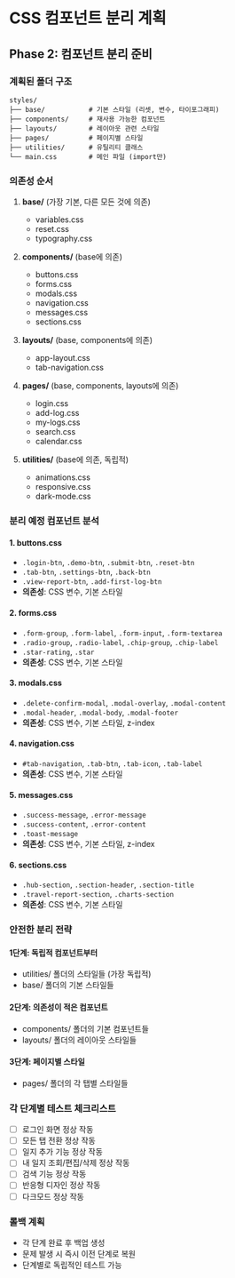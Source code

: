 # CSS 컴포넌트 분리 계획

## Phase 2: 컴포넌트 분리 준비

### 계획된 폴더 구조
```
styles/
├── base/           # 기본 스타일 (리셋, 변수, 타이포그래피)
├── components/     # 재사용 가능한 컴포넌트
├── layouts/        # 레이아웃 관련 스타일
├── pages/          # 페이지별 스타일
├── utilities/      # 유틸리티 클래스
└── main.css        # 메인 파일 (import만)
```

### 의존성 순서
1. **base/** (가장 기본, 다른 모든 것에 의존)
   - variables.css
   - reset.css
   - typography.css

2. **components/** (base에 의존)
   - buttons.css
   - forms.css
   - modals.css
   - navigation.css
   - messages.css
   - sections.css

3. **layouts/** (base, components에 의존)
   - app-layout.css
   - tab-navigation.css

4. **pages/** (base, components, layouts에 의존)
   - login.css
   - add-log.css
   - my-logs.css
   - search.css
   - calendar.css

5. **utilities/** (base에 의존, 독립적)
   - animations.css
   - responsive.css
   - dark-mode.css

### 분리 예정 컴포넌트 분석

#### 1. buttons.css
- `.login-btn`, `.demo-btn`, `.submit-btn`, `.reset-btn`
- `.tab-btn`, `.settings-btn`, `.back-btn`
- `.view-report-btn`, `.add-first-log-btn`
- **의존성**: CSS 변수, 기본 스타일

#### 2. forms.css
- `.form-group`, `.form-label`, `.form-input`, `.form-textarea`
- `.radio-group`, `.radio-label`, `.chip-group`, `.chip-label`
- `.star-rating`, `.star`
- **의존성**: CSS 변수, 기본 스타일

#### 3. modals.css
- `.delete-confirm-modal`, `.modal-overlay`, `.modal-content`
- `.modal-header`, `.modal-body`, `.modal-footer`
- **의존성**: CSS 변수, 기본 스타일, z-index

#### 4. navigation.css
- `#tab-navigation`, `.tab-btn`, `.tab-icon`, `.tab-label`
- **의존성**: CSS 변수, 기본 스타일

#### 5. messages.css
- `.success-message`, `.error-message`
- `.success-content`, `.error-content`
- `.toast-message`
- **의존성**: CSS 변수, 기본 스타일, z-index

#### 6. sections.css
- `.hub-section`, `.section-header`, `.section-title`
- `.travel-report-section`, `.charts-section`
- **의존성**: CSS 변수, 기본 스타일

### 안전한 분리 전략

#### 1단계: 독립적 컴포넌트부터
- utilities/ 폴더의 스타일들 (가장 독립적)
- base/ 폴더의 기본 스타일들

#### 2단계: 의존성이 적은 컴포넌트
- components/ 폴더의 기본 컴포넌트들
- layouts/ 폴더의 레이아웃 스타일들

#### 3단계: 페이지별 스타일
- pages/ 폴더의 각 탭별 스타일들

### 각 단계별 테스트 체크리스트
- [ ] 로그인 화면 정상 작동
- [ ] 모든 탭 전환 정상 작동
- [ ] 일지 추가 기능 정상 작동
- [ ] 내 일지 조회/편집/삭제 정상 작동
- [ ] 검색 기능 정상 작동
- [ ] 반응형 디자인 정상 작동
- [ ] 다크모드 정상 작동

### 롤백 계획
- 각 단계 완료 후 백업 생성
- 문제 발생 시 즉시 이전 단계로 복원
- 단계별로 독립적인 테스트 가능
